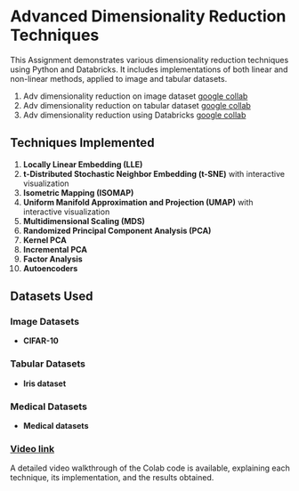 # Advanced Dimensionality Reduction Techniques

This Assignment demonstrates various dimensionality reduction techniques using Python and Databricks. It includes implementations of both linear and non-linear methods, applied to image and tabular datasets.

 1. Adv dimensionality reduction on image dataset [google collab]()
 2. Adv dimensionality reduction on tabular dataset [google collab]()
 3. Adv dimensionality reduction using Databricks [google collab]()


## Techniques Implemented

1. **Locally Linear Embedding (LLE)**
2. **t-Distributed Stochastic Neighbor Embedding (t-SNE)** with interactive visualization
3. **Isometric Mapping (ISOMAP)**
4. **Uniform Manifold Approximation and Projection (UMAP)** with interactive visualization
5. **Multidimensional Scaling (MDS)**
6. **Randomized Principal Component Analysis (PCA)**
7. **Kernel PCA**
8. **Incremental PCA**
9. **Factor Analysis**
10. **Autoencoders**


## Datasets Used

### Image Datasets
- **CIFAR-10**

### Tabular Datasets
- **Iris dataset**

### Medical Datasets
- **Medical datasets**

### [Video link]()

A detailed video walkthrough of the Colab code is available, explaining each technique, its implementation, and the results obtained.

